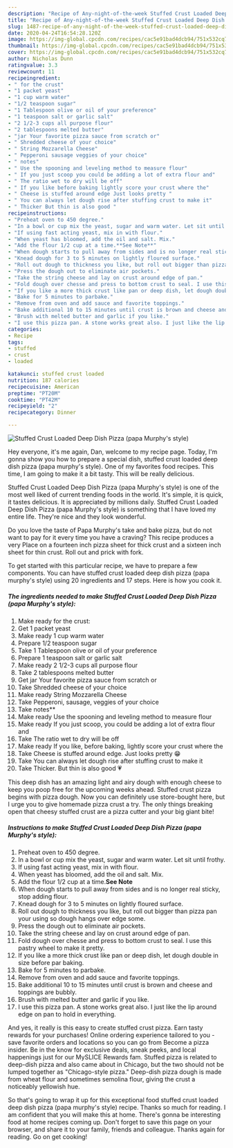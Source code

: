 ```yaml
---
description: "Recipe of Any-night-of-the-week Stuffed Crust Loaded Deep Dish Pizza (papa Murphy&amp;#39;s style)"
title: "Recipe of Any-night-of-the-week Stuffed Crust Loaded Deep Dish Pizza (papa Murphy&amp;#39;s style)"
slug: 1487-recipe-of-any-night-of-the-week-stuffed-crust-loaded-deep-dish-pizza-papa-murphy-and-39-s-style
date: 2020-04-24T16:54:28.120Z
image: https://img-global.cpcdn.com/recipes/cac5e91bad4dcb94/751x532cq70/stuffed-crust-loaded-deep-dish-pizza-papa-murphys-style-recipe-main-photo.jpg
thumbnail: https://img-global.cpcdn.com/recipes/cac5e91bad4dcb94/751x532cq70/stuffed-crust-loaded-deep-dish-pizza-papa-murphys-style-recipe-main-photo.jpg
cover: https://img-global.cpcdn.com/recipes/cac5e91bad4dcb94/751x532cq70/stuffed-crust-loaded-deep-dish-pizza-papa-murphys-style-recipe-main-photo.jpg
author: Nicholas Dunn
ratingvalue: 3.3
reviewcount: 11
recipeingredient:
- " for the crust"
- "1 packet yeast"
- "1 cup warm water"
- "1/2 teaspoon sugar"
- "1 Tablespoon olive or oil of your preference"
- "1 teaspoon salt or garlic salt"
- "2 1/2-3 cups all purpose flour"
- "2 tablespoons melted butter"
- "jar Your favorite pizza sauce from scratch or"
- " Shredded cheese of your choice"
- " String Mozzarella Cheese"
- " Pepperoni sausage veggies of your choice"
- " notes"
- " Use the spooning and leveling method to measure flour"
- " If you just scoop you could be adding a lot of extra flour and"
- " The ratio wet to dry will be off"
- " If you like before baking lightly score your crust where the"
- " Cheese is stuffed around edge Just looks pretty "
- " You can always let dough rise after stuffing crust to make it"
- " Thicker But thin is also good "
recipeinstructions:
- "Preheat oven to 450 degree."
- "In a bowl or cup mix the yeast, sugar and warm water. Let sit until frothy."
- "If using fast acting yeast, mix in with flour."
- "When yeast has bloomed, add the oil and salt. Mix."
- "Add the flour 1/2 cup at a time.**See Note**"
- "When dough starts to pull away from sides and is no longer real sticky, stop adding flour."
- "Knead dough for 3 to 5 minutes on lightly floured surface."
- "Roll out dough to thickness you like, but roll out bigger than pizza pan your using so dough hangs over edge some."
- "Press the dough out to eliminate air pockets."
- "Take the string cheese and lay on crust around edge of pan."
- "Fold dough over chesse and press to bottom crust to seal. I use this pastry wheel to make it pretty."
- "If you like a more thick crust like pan or deep dish, let dough double in size before par baking."
- "Bake for 5 minutes to parbake."
- "Remove from oven and add sauce and favorite toppings."
- "Bake additional 10 to 15 minutes until crust is brown and cheese and toppings are bubbly."
- "Brush with melted butter and garlic if you like."
- "I use this pizza pan. A stone works great also. I just like the lip around edge on pan to hold in everything."
categories:
- Recipe
tags:
- stuffed
- crust
- loaded

katakunci: stuffed crust loaded 
nutrition: 187 calories
recipecuisine: American
preptime: "PT20M"
cooktime: "PT42M"
recipeyield: "2"
recipecategory: Dinner

---
```



![Stuffed Crust Loaded Deep Dish Pizza (papa Murphy&#39;s style)](https://img-global.cpcdn.com/recipes/cac5e91bad4dcb94/751x532cq70/stuffed-crust-loaded-deep-dish-pizza-papa-murphys-style-recipe-main-photo.jpg)

Hey everyone, it's me again, Dan, welcome to my recipe page. Today, I'm gonna show you how to prepare a special dish, stuffed crust loaded deep dish pizza (papa murphy&#39;s style). One of my favorites food recipes. This time, I am going to make it a bit tasty. This will be really delicious.

Stuffed Crust Loaded Deep Dish Pizza (papa Murphy&#39;s style) is one of the most well liked of current trending foods in the world. It's simple, it is quick, it tastes delicious. It is appreciated by millions daily. Stuffed Crust Loaded Deep Dish Pizza (papa Murphy&#39;s style) is something that I have loved my entire life. They're nice and they look wonderful.

Do you love the taste of Papa Murphy&#39;s take and bake pizza, but do not want to pay for it every time you have a craving? This recipe produces a very Place on a fourteen inch pizza sheet for thick crust and a sixteen inch sheet for thin crust. Roll out and prick with fork.


To get started with this particular recipe, we have to prepare a few components. You can have stuffed crust loaded deep dish pizza (papa murphy&#39;s style) using 20 ingredients and 17 steps. Here is how you cook it.

<!--inarticleads1-->

##### The ingredients needed to make Stuffed Crust Loaded Deep Dish Pizza (papa Murphy&#39;s style):

1. Make ready  for the crust:
1. Get 1 packet yeast
1. Make ready 1 cup warm water
1. Prepare 1/2 teaspoon sugar
1. Take 1 Tablespoon olive or oil of your preference
1. Prepare 1 teaspoon salt or garlic salt
1. Make ready 2 1/2-3 cups all purpose flour
1. Take 2 tablespoons melted butter
1. Get jar Your favorite pizza sauce from scratch or
1. Take  Shredded cheese of your choice
1. Make ready  String Mozzarella Cheese
1. Take  Pepperoni, sausage, veggies of your choice
1. Take  notes**
1. Make ready  Use the spooning and leveling method to measure flour
1. Make ready  If you just scoop, you could be adding a lot of extra flour and
1. Take  The ratio wet to dry will be off
1. Make ready  If you like, before baking, lightly score your crust where the
1. Take  Cheese is stuffed around edge. Just looks pretty 😁
1. Take  You can always let dough rise after stuffing crust to make it
1. Take  Thicker. But thin is also good 💗


This deep dish has an amazing light and airy dough with enough cheese to keep you poop free for the upcoming weeks ahead. Stuffed crust pizza begins with pizza dough. Now you can definitely use store-bought here, but I urge you to give homemade pizza crust a try. The only things breaking open that cheesy stuffed crust are a pizza cutter and your big giant bite! 

<!--inarticleads2-->

##### Instructions to make Stuffed Crust Loaded Deep Dish Pizza (papa Murphy&#39;s style):

1. Preheat oven to 450 degree.
1. In a bowl or cup mix the yeast, sugar and warm water. Let sit until frothy.
1. If using fast acting yeast, mix in with flour.
1. When yeast has bloomed, add the oil and salt. Mix.
1. Add the flour 1/2 cup at a time.**See Note**
1. When dough starts to pull away from sides and is no longer real sticky, stop adding flour.
1. Knead dough for 3 to 5 minutes on lightly floured surface.
1. Roll out dough to thickness you like, but roll out bigger than pizza pan your using so dough hangs over edge some.
1. Press the dough out to eliminate air pockets.
1. Take the string cheese and lay on crust around edge of pan.
1. Fold dough over chesse and press to bottom crust to seal. I use this pastry wheel to make it pretty.
1. If you like a more thick crust like pan or deep dish, let dough double in size before par baking.
1. Bake for 5 minutes to parbake.
1. Remove from oven and add sauce and favorite toppings.
1. Bake additional 10 to 15 minutes until crust is brown and cheese and toppings are bubbly.
1. Brush with melted butter and garlic if you like.
1. I use this pizza pan. A stone works great also. I just like the lip around edge on pan to hold in everything.


And yes, it really is this easy to create stuffed crust pizza. Earn tasty rewards for your purchases! Online ordering experience tailored to you - save favorite orders and locations so you can go from Become a pizza insider. Be in the know for exclusive deals, sneak peeks, and local happenings just for our MySLICE Rewards fam. Stuffed pizza is related to deep-dish pizza and also came about in Chicago, but the two should not be lumped together as &#34;Chicago-style pizza.&#34; Deep-dish pizza dough is made from wheat flour and sometimes semolina flour, giving the crust a noticeably yellowish hue. 

So that's going to wrap it up for this exceptional food stuffed crust loaded deep dish pizza (papa murphy&#39;s style) recipe. Thanks so much for reading. I am confident that you will make this at home. There's gonna be interesting food at home recipes coming up. Don't forget to save this page on your browser, and share it to your family, friends and colleague. Thanks again for reading. Go on get cooking!
